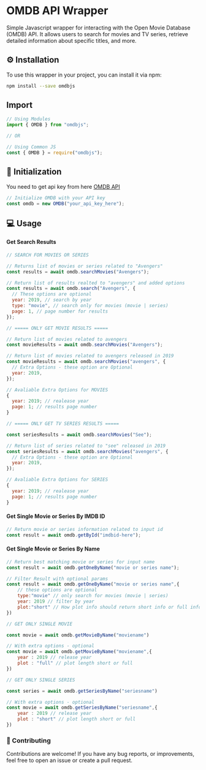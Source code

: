 # OMDB API Wrapper

Simple Javascript wrapper for interacting with the Open Movie Database (OMDB) API. It allows users to search for movies and TV series, retrieve detailed information about specific titles, and more.

## ⚙ Installation

To use this wrapper in your project, you can install it via npm:

```bash
npm install --save omdbjs
```

## Import

```js
// Using Modules
import { OMDB } from "omdbjs";

// OR

// Using Common JS
const { OMDB } = require("omdbjs");
```

## 🌄 Initialization

You need to get api key from here [OMDB API](https://www.omdbapi.com/apikey.aspx)

```js
// Initialize OMDB with your API key
const omdb = new OMDB("your_api_key_here");
```

## 💻 Usage

#### Get Search Results

```js
// SEARCH FOR MOVIES OR SERIES

// Returns list of movies or series related to "Avengers"
const results = await omdb.searchMovies("Avengers");

// Return list of results realted to "avengers" and added options
const results = await omdb.search("Avengers", {
  // These options are optional
  year: 2019, // search by year
  type: "movie", // search only for movies (movie | series)
  page: 1, // page number for results
});

// ===== ONLY GET MOVIE RESULTS =====

// Return list of movies related to avengers
const movieResults = await omdb.searchMovies("Avengers");

// Return list of movies related to avengers released in 2019
const movieResults = await omdb.searchMovies("avengers", {
  // Extra Options - these option are Optional
  year: 2019,
});

// Avaliable Extra Options for MOVIES
{
  year: 2019; // realease year
  page: 1; // results page number
}

// ===== ONLY GET TV SERIES RESULTS =====

const seriesResults = await omdb.searchMovies("See");

// Return list of series related to "see" released in 2019
const seriesResults = await omdb.searchMovies("avengers", {
  // Extra Options - these option are Optional
  year: 2019,
});

// Avaliable Extra Options for SERIES
{
  year: 2019; // realease year
  page: 1; // results page number
}
```

#### Get Single Movie or Series By IMDB ID

```js
// Return movie or series information related to input id
const result = await omdb.getById("imdbid-here");
```

#### Get Single Movie or Series By Name

```js
// Return best matching movie or series for input name
const result = await omdb.getOneByName("movie or series name");

// Filter Result with optional params
const result = await omdb.getOneByName("movie or series name",{
    // these options are optional
    type:"movie" // only search for movies (movie | series)
    year: 2019 // filter by year
    plot:"short" // How plot info should return short info or full info
})

// GET ONLY SINGLE MOVIE

const movie = await omdb.getMovieByName("moviename")

// With extra options - optional
const movie = await omdb.getMovieByName("moviename",{
    year : 2019 // release year
    plot : "full" // plot length short or full
})

// GET ONLY SINGLE SERIES

const series = await omdb.getSeriesByName("seriesname")

// With extra options - optional
const movie = await omdb.getSeriesByName("seriesname",{
    year : 2019 // release year
    plot : "short" // plot length short or full
})

```

### 🍃 Contributing

Contributions are welcome! If you have any bug reports, or improvements, feel free to open an issue or create a pull request.
